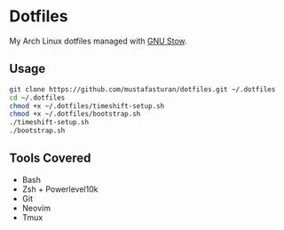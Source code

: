 # Dotfiles

My Arch Linux dotfiles managed with [GNU Stow](https://www.gnu.org/software/stow/).

## Usage

```bash
git clone https://github.com/mustafasturan/dotfiles.git ~/.dotfiles
cd ~/.dotfiles
chmod +x ~/.dotfiles/timeshift-setup.sh
chmod +x ~/.dotfiles/bootstrap.sh
./timeshift-setup.sh
./bootstrap.sh
```

## Tools Covered

- Bash
- Zsh + Powerlevel10k
- Git
- Neovim
- Tmux
